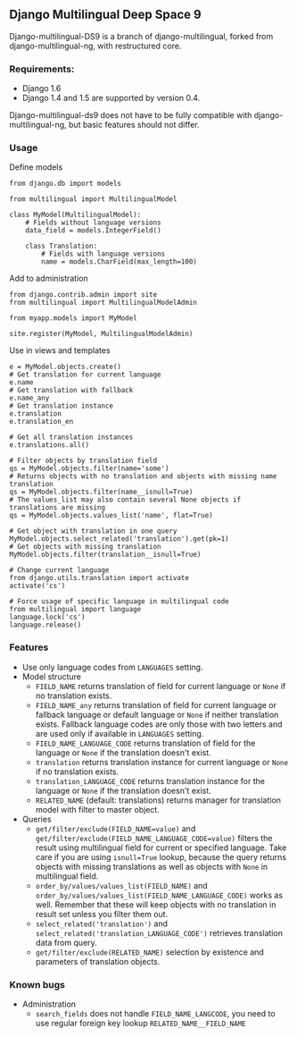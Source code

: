 ## Django Multilingual Deep Space 9 ##

Django-multilingual-DS9 is a branch of django-multilingual, forked from django-multilingual-ng, with restructured core.

### Requirements: ###
* Django 1.6
* Django 1.4 and 1.5 are supported by version 0.4.

Django-multilingual-ds9 does not have to be fully compatible with django-multilingual-ng, but basic features should not
differ.

### Usage ###
Define models

    from django.db import models

    from multilingual import MultilingualModel

    class MyModel(MultilingualModel):
        # Fields without language versions
        data_field = models.IntegerField()

        class Translation:
            # Fields with language versions
            name = models.CharField(max_length=100)

Add to administration

    from django.contrib.admin import site
    from multilingual import MultilingualModelAdmin

    from myapp.models import MyModel

    site.register(MyModel, MultilingualModelAdmin)

Use in views and templates

    e = MyModel.objects.create()
    # Get translation for current language
    e.name
    # Get translation with fallback
    e.name_any
    # Get translation instance
    e.translation
    e.translation_en

    # Get all translation instances
    e.translations.all()

    # Filter objects by translation field
    qs = MyModel.objects.filter(name='some')
    # Returns objects with no translation and objects with missing name translation
    qs = MyModel.objects.filter(name__isnull=True)
    # The values_list may also contain several None objects if translations are missing
    qs = MyModel.objects.values_list('name', flat=True)

    # Get object with translation in one query
    MyModel.objects.select_related('translation').get(pk=1)
    # Get objects with missing translation
    MyModel.objects.filter(translation__isnull=True)

    # Change current language
    from django.utils.translation import activate
    activate('cs')

    # Force usage of specific language in multilingual code
    from multilingual import language
    language.lock('cs')
    language.release()


### Features ###
* Use only language codes from `LANGUAGES` setting.
* Model structure
  * `FIELD_NAME` returns translation of field for current language or `None` if no translation exists.
  * `FIELD_NAME_any` returns translation of field for current language or fallback language or default language or
    `None` if neither translation exists. Fallback language codes are only those with two letters and are used
    only if available in `LANGUAGES` setting.
  * `FIELD_NAME_LANGUAGE_CODE` returns translation of field for the language or `None` if the translation doesn't exist.
  * `translation` returns translation instance for current language or `None` if no translation exists.
  * `translation_LANGUAGE_CODE` returns translation instance for the language or `None` if the translation doesn't
    exist.
  * `RELATED_NAME` (default: translations) returns manager for translation model with filter to master object.
* Queries
  * `get/filter/exclude(FIELD_NAME=value)` and `get/filter/exclude(FIELD_NAME_LANGUAGE_CODE=value)` filters the result
    using multilingual field for current or specified language.
    Take care if you are using `isnull=True` lookup, because the query returns objects with missing translations as well
    as objects with `None` in multilingual field.
  * `order_by/values/values_list(FIELD_NAME)` and `order_by/values/values_list(FIELD_NAME_LANGUAGE_CODE)` works as well.
    Remember that these will keep objects with no translation in result set unless you filter them out.
  * `select_related('translation')` and `select_related('translation_LANGUAGE_CODE')` retrieves translation data from
    query.
  * `get/filter/exclude(RELATED_NAME)` selection by existence and parameters of translation objects.


### Known bugs ###
* Administration
  * `search_fields` does not handle `FIELD_NAME_LANGCODE`, you need to use regular foreign key lookup
    `RELATED_NAME__FIELD_NAME`
